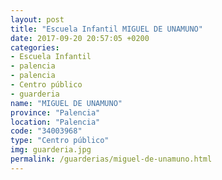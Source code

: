 ```yaml
---
layout: post
title: "Escuela Infantil MIGUEL DE UNAMUNO"
date: 2017-09-20 20:57:05 +0200
categories:
- Escuela Infantil
- palencia
- palencia
- Centro público
- guarderia
name: "MIGUEL DE UNAMUNO"
province: "Palencia"
location: "Palencia"
code: "34003968"
type: "Centro público"
img: guarderia.jpg
permalink: /guarderias/miguel-de-unamuno.html
---
```

